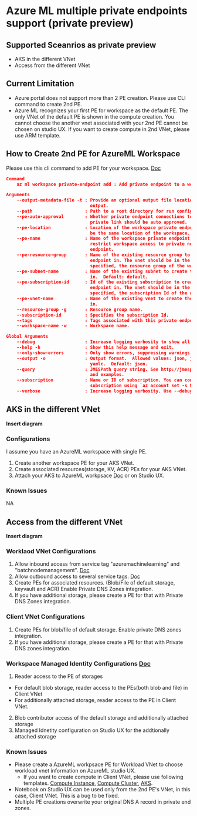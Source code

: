 # Azure ML multiple private endpoints support (private preview)

## Supported Sceanrios as private preview
* AKS in the different VNet
* Access from the different VNet

## Current Limitation
- Azure portal does not support more than 2 PE creation. Please use CLI command to create 2nd PE.
- Azure ML recognizes your first PE for workspace as the default PE. The only VNet of the default PE is shown in the compute creation. You cannot choose the another vnet associated with your 2nd PE cannot be chosen on studio UX. If you want to create compute in 2nd VNet, please use ARM template.

## How to Create 2nd PE for AzureML Workspace

Please use this cli command to add PE for your workspace. [Doc](https://docs.microsoft.com/en-us/azure/machine-learning/how-to-configure-private-link?tabs=azure-cli#add-a-private-endpoint-to-a-workspace)

```json
Command
    az ml workspace private-endpoint add : Add private endpoint to a workspace.

Arguments
    --output-metadata-file -t : Provide an optional output file location for structured object
                                output.
    --path                    : Path to a root directory for run configuration files.  Default: ..
    --pe-auto-approval        : Whether private endpoint connections to the workspace resource via a
                                private link should be auto approved.
    --pe-location             : Location of the workspace private endpoint. If not specified it will
                                be the same location of the workspace.
    --pe-name                 : Name of the workspace private endpoint. Use this parameter to
                                restrict workspace access to private networks, via a private
                                endpoint.
    --pe-resource-group       : Name of the existing resource group to create the workspace private
                                endpoint in. The vnet should be in the same resource group. If not
                                specified, the resource group of the workspace will be used.
    --pe-subnet-name          : Name of the existing subnet to create the workspace private endpoint
                                in.  Default: default.
    --pe-subscription-id      : Id of the existing subscription to create the workspace private
                                endpoint in. The vnet should be in the same subscription. If not
                                specified, the subscription Id of the workspace will be used.
    --pe-vnet-name            : Name of the existing vnet to create the workspace private endpoint
                                in.
    --resource-group -g       : Resource group name.
    --subscription-id         : Specifies the subscription Id.
    --tags                    : Tags associated with this private endpoint with 'key=value' syntax.
    --workspace-name -w       : Workspace name.

Global Arguments
    --debug                   : Increase logging verbosity to show all debug logs.
    --help -h                 : Show this help message and exit.
    --only-show-errors        : Only show errors, suppressing warnings.
    --output -o               : Output format.  Allowed values: json, jsonc, none, table, tsv, yaml,
                                yamlc.  Default: json.
    --query                   : JMESPath query string. See http://jmespath.org/ for more information
                                and examples.
    --subscription            : Name or ID of subscription. You can configure the default
                                subscription using `az account set -s NAME_OR_ID`.
    --verbose                 : Increase logging verbosity. Use --debug for full debug logs.
```

## AKS in the different VNet

**Insert diagram**

### Configurations
I assume you have an AzureML workspace with single PE.
1. Create another workspace PE for your AKS VNet.
2. Create associated resources(storage, KV, ACR) PEs for your AKS VNet.
3. Attach your AKS to AzureML workpsace [Doc](https://docs.microsoft.com/en-us/azure/machine-learning/how-to-create-attach-kubernetes?tabs=azure-cli#attach-an-existing-aks-cluster) or on Studio UX.

### Known Issues
NA

## Access from the different VNet

**Insert diagram**

### Worklaod VNet Configurations
1. Allow inbound access from service tag "azuremachinelearning" and "batchnodemanagement". [Doc](https://docs.microsoft.com/en-us/azure/machine-learning/how-to-secure-training-vnet#mlcports)
2. Allow outbound access to several service tags. [Doc](https://docs.microsoft.com/en-us/azure/machine-learning/how-to-access-azureml-behind-firewall#outbound-configuration)
3. Create PEs for associated resources. (Blob/File of default storage, keyvault and ACR) Enable Private DNS Zones integration.
4. If you have additional storage, please create a PE for that with Private DNS Zones integration.

### Client VNet Configurations
1. Create PEs for blob/file of default storage. Enable private DNS zones integration.
2. If you have additional storage, please create a PE for that with Private DNS zones integration.

### Workspace Managed Identity Configurations [Doc](https://docs.microsoft.com/en-us/azure/machine-learning/how-to-enable-studio-virtual-network)
1. Reader access to the PE of storages
  * For default blob storage, reader access to the PEs(both blob and file) in Client VNet
  * For additionally attached storage, reader access to the PE in Client VNet.
2. Blob contributor access of the default storage and additionally attached storage
3. Managed Idnetity configuration on Studio UX for the addtionally attached storage

### Known Issues
* Please create a AzureML workpsace PE for Workload VNet to choose workload vnet information on AzureML studio UX.
  * If you want to create compute in Client VNet, please use following templates. [Compute Instance](https://github.com/Azure/azure-quickstart-templates/tree/master/quickstarts/microsoft.machinelearningservices/machine-learning-compute-create-computeinstance), [Compute Cluster](https://github.com/Azure/azure-quickstart-templates/tree/master/quickstarts/microsoft.machinelearningservices/machine-learning-compute-create-amlcompute), [AKS](https://github.com/Azure/azure-quickstart-templates/tree/master/quickstarts/microsoft.machinelearningservices/machine-learning-compute-create-akscompute).
* Notebook on Studio UX can be used only from the 2nd PE's VNet, in this case, Client VNet. This is a bug to be fixed.
* Multiple PE creations overwrite your original DNS A record in private end zones.
